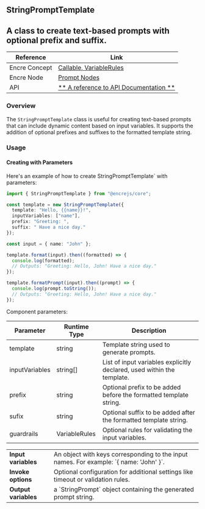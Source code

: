 ## StringPromptTemplate

A class to create text-based prompts with optional prefix and suffix.
---

| Reference | Link |
| --- | --- |
| Encre Concept | [ Callable, VariableRules ](**-a-link-to-the-corresponding-concept-documentation-**) |
| Encre Node | [ Prompt Nodes](**-a-link-to-the-corresponding-node-documentation-**) |
| API | [** A reference to API Documentation **](**-a-link-to-the-corresponding-api-documentation-**) |

### Overview

The `StringPromptTemplate` class is useful for creating text-based prompts that can include dynamic content based on input variables. It supports the addition of optional prefixes and suffixes to the formatted template string.


### Usage

#### Creating with Parameters

Here's an example of how to create StringPromptTemplate` with parameters:

```typescript
import { StringPromptTemplate } from "@encrejs/core";

const template = new StringPromptTemplate({
  template: "Hello, {{name}}!",
  inputVariables: ["name"],
  prefix: "Greeting: ",
  suffix: " Have a nice day."
});

const input = { name: "John" };

template.format(input).then((formatted) => {
  console.log(formatted);
  // Outputs: "Greeting: Hello, John! Have a nice day."
});

template.formatPrompt(input).then((prompt) => {
  console.log(prompt.toString());
  // Outputs: "Greeting: Hello, John! Have a nice day."
});


```

Component parameters:

| Parameter | Runtime Type | Description |
| --- | --- | --- |
| template | string | Template string used to generate prompts. |
| inputVariables | string[] | List of input variables explicitly declared, used within the template. |
| prefix | string | Optional prefix to be added before the formatted template string. |
| sufix | string | Optional suffix to be added after the formatted template string. |
| guardrails | VariableRules | Optional rules for validating the input variables.|



<table>
  <tr>
    <td> <strong>Input variables</strong> </td> 
    <td> An object with keys corresponding to the input names. For example: `{ name: 'John' }`. </td>
  </tr>
  <tr>
    <td> <strong>Invoke options</strong> </td> 
    <td> Optional configuration for additional settings like timeout or validation rules. </td>
  </tr>
  <tr>
    <td> <strong>Output variables</strong> </td> 
    <td> a `StringPrompt` object containing the generated prompt string.  </td>
  </tr>
</table>